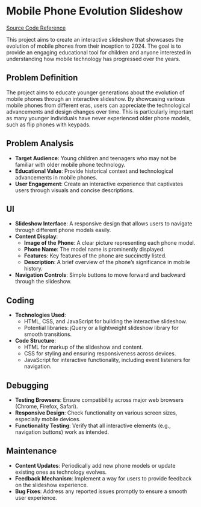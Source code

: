 # Mobile Phone Evolution Slideshow

[Source Code Reference](https://www.youtube.com/watch?v=hfGz5AgHT-E&list=PLe28tn1x4EIZE0Rp8xakXrvPY7m63_6Oc&index=4)

This project aims to create an interactive slideshow that showcases the evolution of mobile phones from their inception to 2024. The goal is to provide an engaging educational tool for children and anyone interested in understanding how mobile technology has progressed over the years.

## Problem Definition
The project aims to educate younger generations about the evolution of mobile phones through an interactive slideshow. By showcasing various mobile phones from different eras, users can appreciate the technological advancements and design changes over time. This is particularly important as many younger individuals have never experienced older phone models, such as flip phones with keypads.

## Problem Analysis
- **Target Audience**: Young children and teenagers who may not be familiar with older mobile phone technology.
- **Educational Value**: Provide historical context and technological advancements in mobile phones.
- **User Engagement**: Create an interactive experience that captivates users through visuals and concise descriptions.

## UI
- **Slideshow Interface**: A responsive design that allows users to navigate through different phone models easily.
- **Content Display**:
  - **Image of the Phone**: A clear picture representing each phone model.
  - **Phone Name**: The model name is prominently displayed.
  - **Features**: Key features of the phone are succinctly listed.
  - **Description**: A brief overview of the phone’s significance in mobile history.
- **Navigation Controls**: Simple buttons to move forward and backward through the slideshow.

## Coding
- **Technologies Used**: 
  - HTML, CSS, and JavaScript for building the interactive slideshow.
  - Potential libraries: jQuery or a lightweight slideshow library for smooth transitions.
- **Code Structure**:
  - HTML for markup of the slideshow and content.
  - CSS for styling and ensuring responsiveness across devices.
  - JavaScript for interactive functionality, including event listeners for navigation.

## Debugging
- **Testing Browsers**: Ensure compatibility across major web browsers (Chrome, Firefox, Safari).
- **Responsive Design**: Check functionality on various screen sizes, especially mobile devices.
- **Functionality Testing**: Verify that all interactive elements (e.g., navigation buttons) work as intended.

## Maintenance
- **Content Updates**: Periodically add new phone models or update existing ones as technology evolves.
- **Feedback Mechanism**: Implement a way for users to provide feedback on the slideshow experience.
- **Bug Fixes**: Address any reported issues promptly to ensure a smooth user experience.

